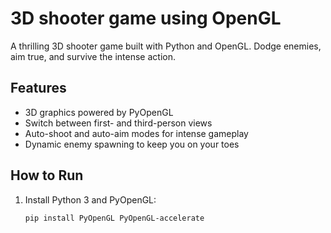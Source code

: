 # 3D shooter game using OpenGL
A thrilling 3D shooter game built with Python and OpenGL. Dodge enemies, aim true, and survive the intense action.
## Features
- 3D graphics powered by PyOpenGL
- Switch between first- and third-person views
- Auto-shoot and auto-aim modes for intense gameplay
- Dynamic enemy spawning to keep you on your toes

## How to Run
1. Install Python 3 and PyOpenGL:
   ```bash
   pip install PyOpenGL PyOpenGL-accelerate
